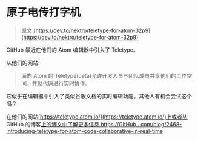 # 原子电传打字机

> 原文:[https://dev.to/nektro/teletype-for-atom-32p9](https://dev.to/nektro/teletype-for-atom-32p9)

GitHub 最近在他们的 Atom 编辑器中引入了 Teletype。

从他们的网站:

> 面向 Atom 的 Teletype(beta)允许开发人员与团队成员共享他们的工作空间，并就代码进行实时协作。

它似乎在编辑器中引入了类似谷歌文档的实时编辑功能。其他人有机会尝试这个吗？

在他们的网站[https://teletype.atom.io/](https://teletype.atom.io/)上或者从 GitHub 的博客[上的博文中了解更多信息 https://GitHub . com/blog/2468-introducing-teletype-for-atom-code-collaborative-in-real-time](https://github.com/blog/2468-introducing-teletype-for-atom-code-collaboratively-in-real-time)
